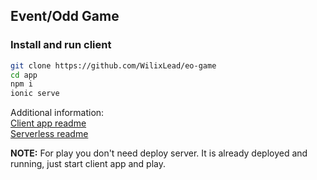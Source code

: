 ## Event/Odd Game

### Install and run client

```bash
git clone https://github.com/WilixLead/eo-game
cd app
npm i
ionic serve
```

Additional information:   
[Client app readme]()  
[Serverless readme]()

**NOTE:** For play you don't need deploy server. It is already deployed and running, just start client app and play.  